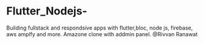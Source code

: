 # Flutter_Nodejs-
Building fullstack and respondsive apps with flutter,bloc,  node js, firebase, aws amplfy and more. Amazone clone with addmin panel. @Rivvan Ranawat
